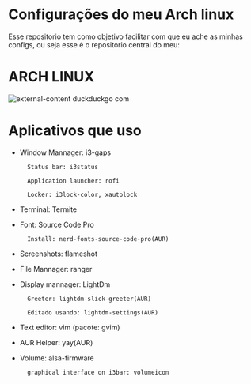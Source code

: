 # Configurações do meu Arch linux
Esse repositorio tem como objetivo facilitar com que eu ache as minhas configs, ou seja esse é o repositorio central do meu:

# ARCH LINUX
![external-content duckduckgo com](https://user-images.githubusercontent.com/51101723/81018062-1cc2d780-8e3a-11ea-891d-eaac6f1425e4.png)

# Aplicativos que uso

* Window Mannager: i3-gaps

		Status bar: i3status

		Application launcher: rofi

		Locker: i3lock-color, xautolock
* Terminal: Termite
* Font: Source Code Pro 

		Install: nerd-fonts-source-code-pro(AUR)
* Screenshots: flameshot
* File Mannager: ranger
* Display mannager: LightDm

		Greeter: lightdm-slick-greeter(AUR)

		Editado usando: lightdm-settings(AUR)
* Text editor: vim (pacote: gvim)
* AUR Helper: yay(AUR)
* Volume: alsa-firmware

		graphical interface on i3bar: volumeicon
